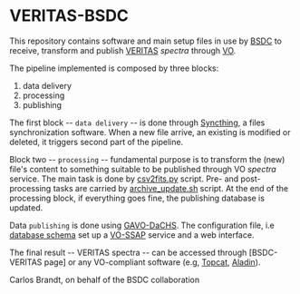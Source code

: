 # VERITAS-BSDC

This repository contains software and main setup files in use by [BSDC] to receive, transform and publish [VERITAS] *spectra* through [VO].

The pipeline implemented is composed by three blocks:
1. data delivery
2. processing
3. publishing

The first block -- `data delivery` -- is done through [Syncthing], a files synchronization software.
When a new file arrive, an existing is modified or deleted, it triggers second part of the pipeline.

Block two -- `processing` -- fundamental purpose is to transform the (new) file's content to something suitable to be published through VO *spectra* service.
The main task is done by <a href="proc/csv2fits.py">csv2fits.py</a> script. 
Pre- and post-processing tasks are carried by <a href="post/archive_update.sh">archive_update.sh</a> script.
At the end of the processing block, if everything goes fine, the publishing database is updated.

Data `publishing` is done using [GAVO-DaCHS].
The configuration file, i.e <a href="q.rd">database schema</a> set up a [VO-SSAP] service and a web interface.

The final result -- VERITAS spectra -- can be accessed through [BSDC-VERITAS page] or any VO-compliant software (e.g, [Topcat], [Aladin]).


Carlos Brandt, on behalf of the BSDC collaboration

[BSDC]: http://vo.bsdc.icranet.org
[VERITAS]: https://veritas.sao.arizona.edu/
[VO]: http://ivoa.net/
[Syncthing]: https://syncthing.net/
[GAVO-DaCHS]: http://docs.g-vo.org/DaCHS/
[VO-SSAP]: http://www.ivoa.net/documents/SSA/
[BSDC-VERITAS]: http://vo.bsdc.icranet.org/veritas/q/web/form?__nevow_form__=genForm&_DBOPTIONS_ORDER=&_DBOPTIONS_DIR=ASC&MAXREC=100&_FORMAT=HTML&submit=Go
[Topcat]: http://www.star.bris.ac.uk/~mbt/topcat/
[Aladin]: http://aladin.u-strasbg.fr/
